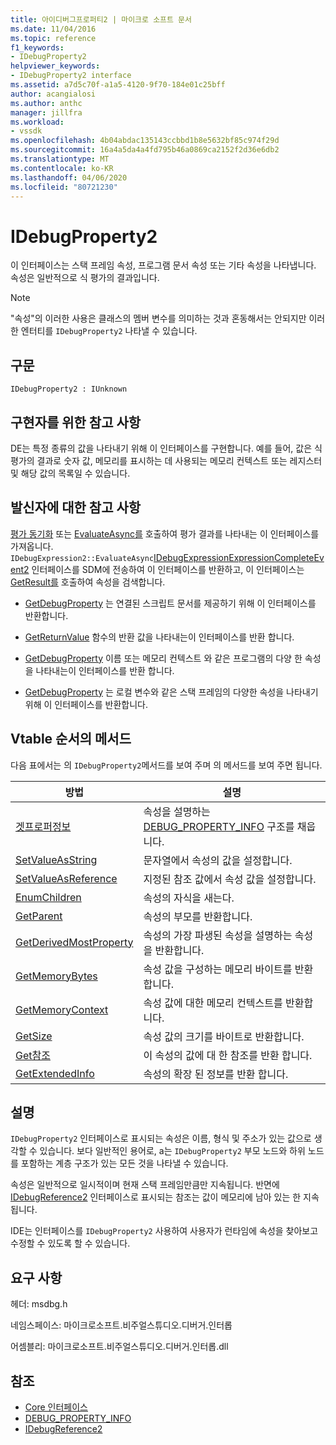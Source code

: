 ```yaml
---
title: 아이디버그프로퍼티2 | 마이크로 소프트 문서
ms.date: 11/04/2016
ms.topic: reference
f1_keywords:
- IDebugProperty2
helpviewer_keywords:
- IDebugProperty2 interface
ms.assetid: a7d5c70f-a1a5-4120-9f70-184e01c25bff
author: acangialosi
ms.author: anthc
manager: jillfra
ms.workload:
- vssdk
ms.openlocfilehash: 4b04abdac135143ccbbd1b8e5632bf85c974f29d
ms.sourcegitcommit: 16a4a5da4a4fd795b46a0869ca2152f2d36e6db2
ms.translationtype: MT
ms.contentlocale: ko-KR
ms.lasthandoff: 04/06/2020
ms.locfileid: "80721230"
---
```

# <a name="idebugproperty2"></a>IDebugProperty2
이 인터페이스는 스택 프레임 속성, 프로그램 문서 속성 또는 기타 속성을 나타냅니다. 속성은 일반적으로 식 평가의 결과입니다.

> [!NOTE]
> "속성"의 이러한 사용은 클래스의 멤버 변수를 의미하는 것과 혼동해서는 안되지만 이러한 엔터티를 `IDebugProperty2` 나타낼 수 있습니다.

## <a name="syntax"></a>구문

```
IDebugProperty2 : IUnknown
```

## <a name="notes-for-implementers"></a>구현자를 위한 참고 사항
 DE는 특정 종류의 값을 나타내기 위해 이 인터페이스를 구현합니다. 예를 들어, 값은 식 평가의 결과로 숫자 값, 메모리를 표시하는 데 사용되는 메모리 컨텍스트 또는 레지스터 및 해당 값의 목록일 수 있습니다.

## <a name="notes-for-callers"></a>발신자에 대한 참고 사항
 [평가 동기화](../../../extensibility/debugger/reference/idebugexpression2-evaluatesync.md) 또는 [EvaluateAsync를](../../../extensibility/debugger/reference/idebugexpression2-evaluateasync.md) 호출하여 평가 결과를 나타내는 이 인터페이스를 가져옵니다. `IDebugExpression2::EvaluateAsync`[IDebugExpressionExpressionCompleteEvent2](../../../extensibility/debugger/reference/idebugexpressionevaluationcompleteevent2.md) 인터페이스를 SDM에 전송하여 이 인터페이스를 반환하고, 이 인터페이스는 [GetResult를](../../../extensibility/debugger/reference/idebugexpressionevaluationcompleteevent2-getresult.md) 호출하여 속성을 검색합니다.

- [GetDebugProperty](../../../extensibility/debugger/reference/idebugpropertycreateevent2-getdebugproperty.md) 는 연결된 스크립트 문서를 제공하기 위해 이 인터페이스를 반환합니다.

- [GetReturnValue](../../../extensibility/debugger/reference/idebugreturnvalueevent2-getreturnvalue.md) 함수의 반환 값을 나타내는이 인터페이스를 반환 합니다.

- [GetDebugProperty](../../../extensibility/debugger/reference/idebugprogram2-getdebugproperty.md) 이름 또는 메모리 컨텍스트 와 같은 프로그램의 다양 한 속성을 나타내는이 인터페이스를 반환 합니다.

- [GetDebugProperty](../../../extensibility/debugger/reference/idebugstackframe2-getdebugproperty.md) 는 로컬 변수와 같은 스택 프레임의 다양한 속성을 나타내기 위해 이 인터페이스를 반환합니다.

## <a name="methods-in-vtable-order"></a>Vtable 순서의 메서드
 다음 표에서는 의 `IDebugProperty2`메서드를 보여 주며 의 메서드를 보여 주면 됩니다.

|방법|설명|
|------------|-----------------|
|[겟프로퍼정보](../../../extensibility/debugger/reference/idebugproperty2-getpropertyinfo.md)|속성을 설명하는 [DEBUG_PROPERTY_INFO](../../../extensibility/debugger/reference/debug-property-info.md) 구조를 채웁니다.|
|[SetValueAsString](../../../extensibility/debugger/reference/idebugproperty2-setvalueasstring.md)|문자열에서 속성의 값을 설정합니다.|
|[SetValueAsReference](../../../extensibility/debugger/reference/idebugproperty2-setvalueasreference.md)|지정된 참조 값에서 속성 값을 설정합니다.|
|[EnumChildren](../../../extensibility/debugger/reference/idebugproperty2-enumchildren.md)|속성의 자식을 새는다.|
|[GetParent](../../../extensibility/debugger/reference/idebugproperty2-getparent.md)|속성의 부모를 반환합니다.|
|[GetDerivedMostProperty](../../../extensibility/debugger/reference/idebugproperty2-getderivedmostproperty.md)|속성의 가장 파생된 속성을 설명하는 속성을 반환합니다.|
|[GetMemoryBytes](../../../extensibility/debugger/reference/idebugproperty2-getmemorybytes.md)|속성 값을 구성하는 메모리 바이트를 반환합니다.|
|[GetMemoryContext](../../../extensibility/debugger/reference/idebugproperty2-getmemorycontext.md)|속성 값에 대한 메모리 컨텍스트를 반환합니다.|
|[GetSize](../../../extensibility/debugger/reference/idebugproperty2-getsize.md)|속성 값의 크기를 바이트로 반환합니다.|
|[Get참조](../../../extensibility/debugger/reference/idebugproperty2-getreference.md)|이 속성의 값에 대 한 참조를 반환 합니다.|
|[GetExtendedInfo](../../../extensibility/debugger/reference/idebugproperty2-getextendedinfo.md)|속성의 확장 된 정보를 반환 합니다.|

## <a name="remarks"></a>설명
 `IDebugProperty2` 인터페이스로 표시되는 속성은 이름, 형식 및 주소가 있는 값으로 생각할 수 있습니다. 보다 일반적인 용어로, a는 `IDebugProperty2` 부모 노드와 하위 노드를 포함하는 계층 구조가 있는 모든 것을 나타낼 수 있습니다.

 속성은 일반적으로 일시적이며 현재 스택 프레임만큼만 지속됩니다. 반면에 [IDebugReference2](../../../extensibility/debugger/reference/idebugreference2.md) 인터페이스로 표시되는 참조는 값이 메모리에 남아 있는 한 지속됩니다.

 IDE는 인터페이스를 `IDebugProperty2` 사용하여 사용자가 런타임에 속성을 찾아보고 수정할 수 있도록 할 수 있습니다.

## <a name="requirements"></a>요구 사항
 헤더: msdbg.h

 네임스페이스: 마이크로소프트.비주얼스튜디오.디버거.인터롭

 어셈블리: 마이크로소프트.비주얼스튜디오.디버거.인터롭.dll

## <a name="see-also"></a>참조
- [Core 인터페이스](../../../extensibility/debugger/reference/core-interfaces.md)
- [DEBUG_PROPERTY_INFO](../../../extensibility/debugger/reference/debug-property-info.md)
- [IDebugReference2](../../../extensibility/debugger/reference/idebugreference2.md)
